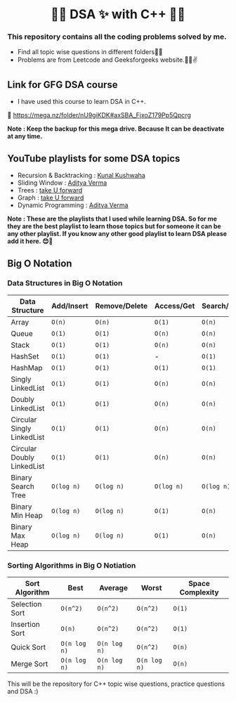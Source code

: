 <h1 align="center"> 🎉🎊 DSA ✨ with C++ 🎊🎉 </h1>


### This repository contains all the coding problems solved by me.

* Find all topic wise questions in different folders🕵️‍♀️
* Problems are from Leetcode and Geeksforgeeks website.👩‍🏫✌


## Link for GFG DSA course 

* I have used this course to learn DSA in C++.

🔗 https://mega.nz/folder/nU9giKDK#axSBA_FjxoZ179Pp5Qpcrg

**Note : Keep the backup for this mega drive. Because It can be deactivate at any time.**

## YouTube playlists for some DSA topics

* Recursion & Backtracking : [Kunal Kushwaha](https://youtube.com/playlist?list=PL9gnSGHSqcnp39cTyB1dTZ2pJ04Xmdrod)
* Sliding Window : [Aditya Verma](https://youtube.com/playlist?list=PL_z_8CaSLPWeM8BDJmIYDaoQ5zuwyxnfj)
* Trees : [take U forward](https://youtube.com/playlist?list=PLgUwDviBIf0q8Hkd7bK2Bpryj2xVJk8Vk)
* Graph : [take U forward](https://youtube.com/playlist?list=PLgUwDviBIf0rGEWe64KWas0Nryn7SCRWw)
* Dynamic Programming : [Aditya Verma](https://youtube.com/playlist?list=PL_z_8CaSLPWekqhdCPmFohncHwz8TY2Go)

**Note : These are the playlists that I used while learning DSA. So for me they are the best playlist to learn those topics but for someone it can be any other playlist. If you know any other good playlist to learn DSA please add it here. 😊🙌**

## Big O Notation
### Data Structures in Big O Notation
| Data Structure | Add/Insert | Remove/Delete | Access/Get | Search/Contains | Space Complexity |
| --- | --- | --- | --- | --- | --- |
| Array | ```O(n)``` | ```O(n)``` | ```O(1)``` | ```O(n)``` | ```O(n)``` |
| Queue | ```O(1)``` | ```O(1)``` | ```O(n)``` | ```O(n)``` | ```O(n)``` |
| Stack | ```O(1)``` | ```O(1)``` | ```O(n)``` | ```O(n)``` | ```O(n)``` |
| HashSet | ```O(1)``` | ```O(1)``` | - | ```O(1)``` | ```O(n)``` |
| HashMap | ```O(1)``` | ```O(1)``` | ```O(1)``` | ```O(1)``` | ```O(n)``` |
| Singly LinkedList | ```O(1)``` | ```O(1)``` | ```O(n)``` | ```O(n)``` | ```O(n)``` |
| Doubly LinkedList | ```O(1)``` | ```O(1)``` | ```O(n)``` | ```O(n)``` | ```O(n)``` |
| Circular Singly LinkedList | ```O(1)``` | ```O(1)``` | ```O(n)``` | ```O(n)``` | ```O(n)``` |
| Circular Doubly LinkedList | ```O(1)``` | ```O(1)``` | ```O(n)``` | ```O(n)``` | ```O(n)``` |
| Binary Search Tree | ```O(log n)``` | ```O(log n)``` | ```O(log n)``` | ```O(log n)``` | ```O(n)``` |
| Binary Min Heap | ```O(log n)``` | ```O(log n)``` | ```O(1)``` | ```O(n)``` | ```O(n)``` |
| Binary Max Heap | ```O(log n)``` | ```O(log n)``` | ```O(1)``` | ```O(n)``` | ```O(n)``` |

### Sorting Algorithms in Big O Notiation
| Sort Algorithm | Best | Average | Worst | Space Complexity |
| --- | --- | --- | --- | --- |
| Selection Sort | ```O(n^2)``` | ```O(n^2)``` | ```O(n^2)``` | ```O(1)``` |
| Insertion Sort | ```O(n)``` | ```O(n^2)``` | ```O(n^2)``` | ```O(1)``` |
| Quick Sort | ```O(n log n)``` | ```O(n log n)``` | ```O(n^2)``` | ```O(n)``` |
| Merge Sort | ```O(n log n)``` | ```O(n log n)``` | ```O(n log n)``` | ```O(n)``` |


This will be the repository for C++ topic wise questions, practice questions and DSA :)


